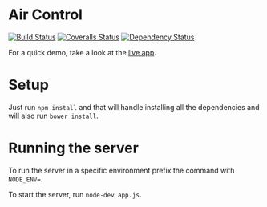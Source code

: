 Air Control
=======

[![Build Status][travis-image]][travis-url] [![Coveralls Status][coveralls-image]][coveralls-url] [![Dependency Status][daviddm-url]][daviddm-image]

For a quick demo, take a look at the [live app](http://nodecms.herokuapp.com).

# Setup

Just run `npm install` and that will handle installing all the dependencies and will also run `bower install`.

# Running the server

To run the server in a specific environment prefix the command with `NODE_ENV=`.

To start the server, run `node-dev app.js`.

[npm-image]: https://badge.fury.io/js/generator-kirby.png
[npm-url]: https://npmjs.org/package/generator-kirby

[travis-image]: https://travis-ci.org/ilanbiala/node-cms.svg?branch=master
[travis-url]: https://travis-ci.org/ilanbiala/node-cms

[coveralls-image]: https://coveralls.io/repos/ilanbiala/node-cms/badge.png?branch=master
[coveralls-url]: https://coveralls.io/r/ilanbiala/node-cms?branch=master

[daviddm-image]: https://david-dm.org/ilanbiala/node-cms
[daviddm-url]: https://david-dm.org/ilanbiala/node-cms.png?theme=shields.io
